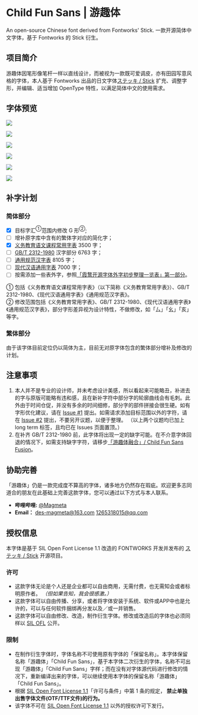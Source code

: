 # Child Fun Sans | 游趣体
An open-source Chinese font derived from Fontworks' Stick. 一款开源简体中文字体，基于 Fontworks 的 Stick 衍生。

## 项目简介  
游趣体因笔形像笔杆一样以直线设计，而被视为一款既可爱调皮，亦有田园写意风格的字体，本人基于 Fontworks 出品的日文字体[ステッキ / Stick](https://github.com/fontworks-fonts/Stick) 扩充、调整字形，并编辑、适当增加 OpenType 特性，以满足简体中文的使用需求。

## 字体预览
![](https://raw.githubusercontent.com/Des-Magmeta/ChildFunSans/main/Images/ChildFunSans-1.jpg)  

![](https://raw.githubusercontent.com/Des-Magmeta/ChildFunSans/main/Images/ChildFunSans-2.jpg)  

![](https://raw.githubusercontent.com/Des-Magmeta/ChildFunSans/main/Images/ChildFunSans-3.jpg)  

![](https://raw.githubusercontent.com/Des-Magmeta/ChildFunSans/main/Images/ChildFunSans-4.jpg)  

![](https://raw.githubusercontent.com/Des-Magmeta/ChildFunSans/main/Images/ChildFunSans-5.jpg)  

![](https://raw.githubusercontent.com/Des-Magmeta/ChildFunSans/main/Images/ChildFunSans-6.jpg)  

## 补字计划  
 ### 简体部分  
 - [x] 目标字汇<sup>①</sup>范围内修改 G 形<sup>②</sup>;   
 - [ ] 增补原字库中含有的繁体字对应的简化字； 
 - [x] [义务教育语文课程常用字表](https://github.com/NightFurySL2001/cjktables/blob/master/china/standard/yiwu_jiaoyu.txt) 3500 字； 
 - [ ] [GB/T 2312-1980](https://github.com/NightFurySL2001/cjktables/blob/master/china/encoding/gb_t_2312.txt) 汉字部分 6763 字； 
 - [ ] [通用规范汉字表](https://github.com/NightFurySL2001/cjktables/blob/master/china/standard/tongyong_guifan.txt) 8105 字； 
 - [ ] [现代汉语通用字表](https://github.com/NightFurySL2001/cjktables/blob/master/china/standard/xiandai_tongyong.txt) 7000 字； 
 - [ ] 按需添加一些表外字，参照[「霞鹜开源字体外字初步整理一览表」第一部分](https://github.com/lxgw/ext-characters/blob/main/tables/ext_characters_table_1.md)。 

 ① 包括《义务教育语文课程常用字表》（以下简称《义务教育常用字表》）、GB/T 2312-1980、《现代汉语通用字表》《通用规范汉字表》。  
 ② 修改范围包括《义务教育常用字表》、GB/T 2312-1980、《现代汉语通用字表》《通用规范汉字表》，部分字形差异视为设计特性，不做修改，如「厶」「幺」「亥」等字。

### 繁体部分  
由于该字体目前定位仍以简体为主，目前无对原字体包含的繁体部分增补及修改的计划。

## 注意事项
 1. 本人并不是专业的设计师，并未考虑设计美感，所以看起来可能略丑，补进去的字与原版可能略有违和感，且在新补字符中部分字的轮廓曲线会有毛刺。此外由于时间仓促，并没有多余的时间细修，部分字的部件拼接会很生硬。如有字形优化建议，请在 [Issue #1](https://github.com/Des-Magmeta/ChildFunSans/issues/1) 提出。如需请求添加目标范围以外的字符，请在 [Issue #2](https://github.com/Des-Magmeta/ChildFunSans/issues/2) 提出，不要另开议题，以便于整理。 （以上两个议题均已加上 long term 标签，且均已在 Issues 页面置顶。）
 2. 在补齐 GB/T 2312-1980 前，此字体将出现一定的缺字可能。在不介意字体回退的情况下，如需支持缺字字符，请移步[「游趣体融合」/ Child Fun Sans Fusion](https://github.com/Des-Magmeta/ChildFunSans-Fusion)。

## 协助完善 
  「游趣体」仍是一款完成度不算高的字体，诸多地方仍然存在瑕疵。欢迎更多志同道合的朋友在此基础上完善这款字体，您可以通过以下方式与本人联系。
 - **哔哩哔哩:** [@Magmeta](https://space.bilibili.com/515021432) 
 - **Email：** des-magmeta@163.com 1265318015@qq.com

## 授权信息 
 本字体是基于 SIL Open Font License 1.1 改造的 FONTWORKS 开发并发布的 [ステッキ / Stick](https://github.com/fontworks-fonts/Stick) 开源项目。
 ### 许可 
 - 这款字体无论是个人还是企业都可以自由商用，无需付费，也无需知会或者标明原作者。 *（但如果告知，我会很感激。）* 
 - 这款字体可以自由传播、分享，或者将字体安装于系统、软件或APP中也是允许的，可以与任何软件捆绑再分发以及／或一并销售。 
 - 这款字体可以自由修改、改造，制作衍生字体。修改或改造后的字体也必须同样以 [SIL OFL](https://openfontlicense.org) 公开。 
 ### 限制 
 - 在制作衍生字体时，字体名称不可使用原有字体的「保留名称」。本字体保留名称「游趣体」「Child Fun Sans」，基于本字体二次衍生的字体，名称不可出现「游趣体」「Child Fun Sans」字样；而在没有对字体源代码进行修改的情况下，重新编译出来的字体，可以继续使用本字体的保留名称「游趣体」「Child Fun Sans」。 
 - 根据 [SIL Open Font License 1.1](https://openfontlicense.org)「许可与条件」中第 1 条的规定， **禁止单独出售字体文件(OTF/TTF文件)的行为。** 
 - 该字体不可在 [SIL Open Font License 1.1](https://openfontlicense.org) 以外的授权许可下发行。
